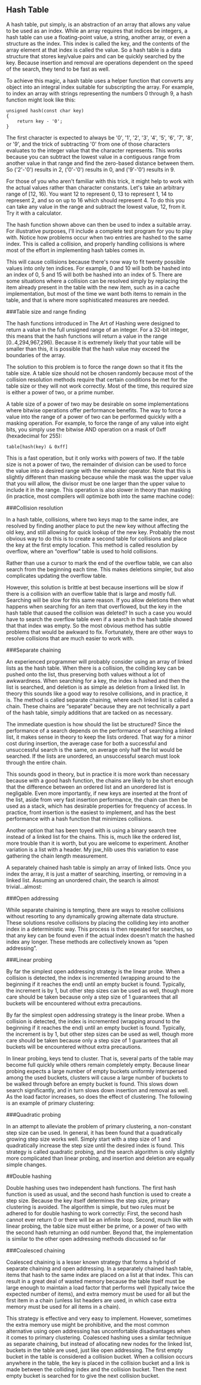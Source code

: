 Hash Table
---

A hash table, put simply, is an abstraction of an array that allows any value to be used as an index. While an array requires that indices be integers, a hash table can use a floating-point value, a string, another array, or even a structure as the index. This index is called the key, and the contents of the array element at that index is called the value. So a hash table is a data structure that stores key/value pairs and can be quickly searched by the key. Because insertion and removal are operations dependent on the speed of the search, they tend to be fast as well. 

To achieve this magic, a hash table uses a helper function that converts any object into an integral index suitable for subscripting the array. For example, to index an array with strings representing the numbers 0 through 9, a hash function might look like this: 

```
unsigned hash(const char key)
{
    return key - '0';
}
```
The first character is expected to always be '0', '1', '2', '3', '4', '5', '6', '7', '8', or '9', and the trick of subtracting '0' from one of those characters evaluates to the integer value that the character represents. This works because you can subtract the lowest value in a contiguous range from another value in that range and find the zero-based distance between them. So ('2'-'0') results in 2, ('0'-'0') results in 0, and ('9'-'0') results in 9. 

For those of you who aren't familiar with this trick, it might help to work with the actual values rather than character constants. Let's take an arbitrary range of [12, 16). You want 12 to represent 0, 13 to represent 1, 14 to represent 2, and so on up to 16 which should represent 4. To do this you can take any value in the range and subtract the lowest value, 12, from it. Try it with a calculator. 

The hash function shown above can then be used to index a suitable array. For illustrative purposes, I'll include a complete test program for you to play with. Notice how problems occur when two entries are hashed to the same index. This is called a collision, and properly handling collisions is where most of the effort in implementing hash tables comes in. 

This will cause collisions because there's now way to fit twenty possible values into only ten indices. For example, 0 and 10 will both be hashed into an index of 0, 5 and 15 will both be hashed into an index of 5. There are some situations where a collision can be resolved simply by replacing the item already present in the table with the new item, such as in a cache implementation, but most of the time we want both items to remain in the table, and that is where more sophisticated measures are needed. 

###Table size and range finding

The hash functions introduced in The Art of Hashing were designed to return a value in the full unsigned range of an integer. For a 32-bit integer, this means that the hash functions will return a value in the range [0..4,294,967,296). Because it is extremely likely that your table will be smaller than this, it is possible that the hash value may exceed the boundaries of the array. 

 The solution to this problem is to force the range down so that it fits the table size. A table size should not be chosen randomly because most of the collision resolution methods require that certain conditions be met for the table size or they will not work correctly. Most of the time, this required size is either a power of two, or a prime number.

A table size of a power of two may be desirable on some implementations where bitwise operations offer performance benefits. The way to force a value into the range of a power of two can be performed quickly with a masking operation. For example, to force the range of any value into eight bits, you simply use the bitwise AND operation on a mask of 0xff (hexadecimal for 255): 
```
table[hash(key) & 0xff]
```

This is a fast operation, but it only works with powers of two. If the table size is not a power of two, the remainder of division can be used to force the value into a desired range with the remainder operator. Note that this is slightly different than masking because while the mask was the upper value that you will allow, the divisor must be one larger than the upper value to include it in the range. This operation is also slower in theory than masking (in practice, most compilers will optimize both into the same machine code): 

###Collision resolution

In a hash table, collisions, where two keys map to the same index, are resolved by finding another place to put the new key without affecting the old key, and still allowing for quick lookup of the new key. Probably the most obvious way to do this is to create a second table for collisions and place the key at the first empty location. This method is called resolution by overflow, where an “overflow” table is used to hold collisions. 

Rather than use a cursor to mark the end of the overflow table, we can also search from the beginning each time. This makes deletions simpler, but also complicates updating the overflow table.

However, this solution is brittle at best because insertions will be slow if there is a collision with an overflow table that is large and mostly full. Searching will be slow for this same reason. If you allow deletions then what happens when searching for an item that overflowed, but the key in the hash table that caused the collision was deleted? In such a case you would have to search the overflow table even if a search in the hash table showed that that index was empty. So the most obvious method has subtle problems that would be awkward to fix. Fortunately, there are other ways to resolve collisions that are much easier to work with. 

###Separate chaining

An experienced programmer will probably consider using an array of linked lists as the hash table. When there is a collision, the colliding key can be pushed onto the list, thus preserving both values without a lot of awkwardness. When searching for a key, the index is hashed and then the list is searched, and deletion is as simple as deletion from a linked list. In theory this sounds like a good way to resolve collisions, and in practice, it is. The method is called separate chaining, where each linked list is called a chain. These chains are “separate” because they are not technically a part of the hash table, simply additions that are tacked on as necessary. 

The immediate question is how should the list be structured? Since the performance of a search depends on the performance of searching a linked list, it makes sense in theory to keep the lists ordered. That way for a minor cost during insertion, the average case for both a successful and unsuccessful search is the same, on average only half the list would be searched. If the lists are unordered, an unsuccessful search must look through the entire chain. 

 This sounds good in theory, but in practice it is more work than necessary because with a good hash function, the chains are likely to be short enough that the difference between an ordered list and an unordered list is negligable. Even more importantly, if new keys are inserted at the front of the list, aside from very fast insertion performance, the chain can then be used as a stack, which has desirable properties for frequency of access. In practice, front insertion is the easiest to implement, and has the best performance with a hash function that minimizes collisions.

Another option that has been toyed with is using a binary search tree instead of a linked list for the chains. This is, much like the ordered list, more trouble than it is worth, but you are welcome to experiment. Another variation is a list with a header. My jsw_hlib uses this variation to ease gathering the chain length measurement. 

A separately chained hash table is simply an array of linked lists. Once you index the array, it is just a matter of searching, inserting, or removing in a linked list. Assuming an unordered chain, the search is almost trivial...almost: 

###Open addressing

While separate chaining is tempting, there are ways to resolve collisions without resorting to any dynamically growing alternate data structure. These solutions resolve collisions by placing the colliding key into another index in a deterministic way. This process is then repeated for searches, so that any key can be found even if the actual index doesn't match the hashed index any longer. These methods are collectively known as “open addressing”. 

###Linear probing

By far the simplest open addressing strategy is the linear probe. When a collision is detected, the index is incremented (wrapping around to the beginning if it reaches the end) until an empty bucket is found. Typically, the increment is by 1, but other step sizes can be used as well, though more care should be taken because only a step size of 1 guarantees that all buckets will be encountered without extra precautions. 

 By far the simplest open addressing strategy is the linear probe. When a collision is detected, the index is incremented (wrapping around to the beginning if it reaches the end) until an empty bucket is found. Typically, the increment is by 1, but other step sizes can be used as well, though more care should be taken because only a step size of 1 guarantees that all buckets will be encountered without extra precautions.

In linear probing, keys tend to cluster. That is, several parts of the table may become full quickly while others remain completely empty. Because linear probing expects a large number of empty buckets uniformly interspersed among the used buckets, clusters will cause a large number of buckets to be walked through before an empty bucket is found. This slows down search significantly, and in turn slows down insertion and removal as well. As the load factor increases, so does the effect of clustering. The following is an example of primary clustering: 

###Quadratic probing

In an attempt to alleviate the problem of primary clustering, a non-constant step size can be used. In general, it has been found that a quadratically growing step size works well. Simply start with a step size of 1 and quadratically increase the step size until the desired index is found. This strategy is called quadratic probing, and the search algorithm is only slightly more complicated than linear probing, and insertion and deletion are equally simple changes. 

##Double hashing

Double hashing uses two independent hash functions. The first hash function is used as usual, and the second hash function is used to create a step size. Because the key itself determines the step size, primary clustering is avoided. The algorithm is simple, but two rules must be adhered to for double hashing to work correctly: First, the second hash cannot ever return 0 or there will be an infinite loop. Second, much like with linear probing, the table size must either be prime, or a power of two with the second hash returning an odd number. Beyond that, the implementation is similar to the other open addressing methods discussed so far

###Coalesced chaining

Coalesced chaining is a lesser known strategy that forms a hybrid of separate chaining and open addressing. In a separately chained hash table, items that hash to the same index are placed on a list at that index. This can result in a great deal of wasted memory because the table itself must be large enough to maintain a load factor that performs well (typically twice the expected number of items), and extra memory must be used for all but the first item in a chain (unless list headers are used, in which case extra memory must be used for all items in a chain). 

This strategy is effective and very easy to implement. However, sometimes the extra memory use might be prohibitive, and the most common alternative using open addressing has uncomfortable disadvantages when it comes to primary clustering. Coalesced hashing uses a similar technique as separate chaining, but instead of allocating new nodes for the linked list, buckets in the table are used, just like open addressing. The first empty bucket in the table is considered a collision bucket. When a collision occurs anywhere in the table, the key is placed in the collision bucket and a link is made between the colliding index and the collision bucket. Then the next empty bucket is searched for to give the next collision bucket. 




